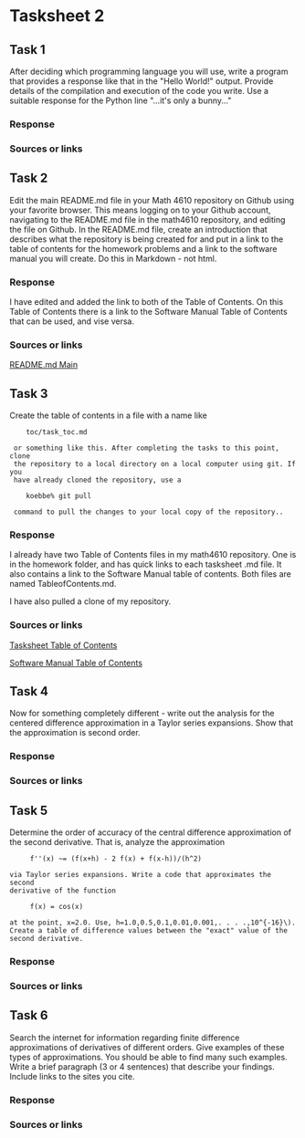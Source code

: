 # Tasksheet 2

## Task 1
After deciding which programming language you will use,
write a program that provides a response like that in the "Hello World!"
output. Provide details of the compilation and execution of the code
you write. Use a suitable response for the Python line "...it's only a
bunny..."
### Response



### Sources or links
[]()

## Task 2
Edit the main README.md file in your Math 4610 repository
    on Github using your favorite browser. This means logging on to your
    Github account, navigating to the README.md file in the math4610
    repository, and editing the file on Github. In the README.md file,
    create an introduction that describes what the repository is being
    created for and put in a link to the table of contents for the homework
    problems and a link to the software manual you will create. Do this in
    Markdown - not html.
### Response
I have edited and added the link to both of the Table of Contents. On this Table of Contents there is a link to the Software Manual Table of Contents that can be used, and vise versa.

### Sources or links
[README.md Main](https://github.com/nicoleefleming/math4610/blob/master/README.md)

## Task 3
Create the table of contents in a file with a name like

        toc/task_toc.md

     or something like this. After completing the tasks to this point, clone
     the repository to a local directory on a local computer using git. If you
     have already cloned the repository, use a

        koebbe% git pull

     command to pull the changes to your local copy of the repository..
### Response
I already have two Table of Contents files in my math4610 repository. One is in the homework folder, and has quick links to each tasksheet .md file. It also contains a link 
to the Software Manual table of contents. Both files are named TableofContents.md.

I have also pulled a clone of my repository.

### Sources or links
[Tasksheet Table of Contents](https://github.com/nicoleefleming/math4610/blob/master/TableofContents.md)

[Software Manual Table of Contents](https://github.com/nicoleefleming/math4610/blob/master/softwareManual/TableofContents.md)

## Task 4
Now for something completely different - write out the
    analysis for the centered difference approximation in a Taylor series
    expansions. Show that the approximation is second order.
### Response



### Sources or links
[]()

## Task 5
Determine the order of accuracy of the central difference
    approximation of the second derivative. That is, analyze the approximation
    
         f''(x) ~= (f(x+h) - 2 f(x) + f(x-h))/(h^2)
    
    via Taylor series expansions. Write a code that approximates the second
    derivative of the function
   
         f(x) = cos(x)
    
    at the point, x=2.0. Use, h=1.0,0.5,0.1,0.01,0.001,. . . .,10^{-16}\).
    Create a table of difference values between the "exact" value of the second derivative.
### Response



### Sources or links
[]()

## Task 6
Search the internet for information regarding finite
    difference approximations of derivatives of different orders. Give
    examples of these types of approximations. You should be able to find
    many such examples. Write a brief paragraph (3 or 4 sentences) that
    describe your findings. Include links to the sites you cite.

### Response



### Sources or links
[]()

